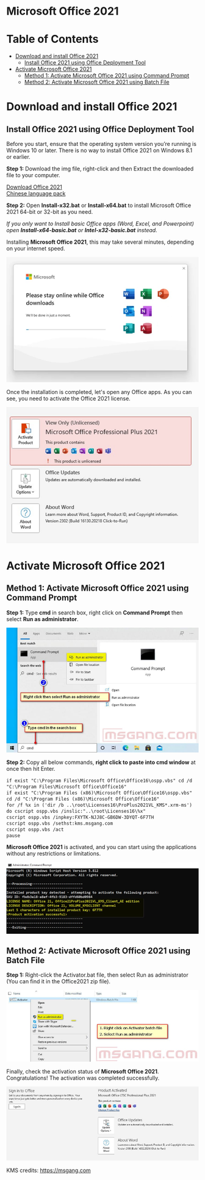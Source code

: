 # Microsoft Office 2021

# Table of Contents
   * [Download and install Office 2021](#download-and-install-office-2021)
      * [Install Office 2021 using Office Deployment Tool](#install-office-2021-using-office-deployment-tool)
   * [Activate Microsoft Office 2021](#activate-microsoft-office-2021)
      * [Method 1: Activate Microsoft Office 2021 using Command Prompt](#method-1-activate-microsoft-office-2021-using-command-prompt)
      * [Method 2: Activate Microsoft Office 2021 using Batch File](#method-2-activate-microsoft-office-2021-using-batch-file)

# Download and install Office 2021
## Install Office 2021 using Office Deployment Tool

Before you start, ensure that the operating system version you’re running is Windows 10 or later. There is no way to install Office 2021 on Windows 8.1 or earlier.

**Step 1:** Download the img file, right-click and then Extract the downloaded file to your computer.

[Download Office 2021](https://officecdn.microsoft.com/db/492350f6-3a01-4f97-b9c0-c7c6ddf67d60/media/en-us/ProPlus2021Retail.img)  
[Chinese language pack](https://c2rsetup.officeapps.live.com/c2r/download.aspx?ProductreleaseID=languagepack&language=zh-cn&platform=x64&source=O16LAP&version=O16GA)

**Step 2:** Open **Install-x32.bat** or **Install-x64.bat** to install Microsoft Office 2021 64-bit or 32-bit as you need.

*If you only want to Install basic Office apps (Word, Excel, and Powerpoint) open **Install-x64-basic.bat** or **Intel-x32-basic.bat** instead.*

Installing **Microsoft Office 2021**, this may take several minutes, depending on your internet speed.

![Installing Office](https://raw.githubusercontent.com/21Z/Microsoft-Office-2021/main/assets/Installing-Office.jpg)

Once the installation is completed, let's open any Office apps. As you can see, you need to activate the Office 2021 license.

![Activation Required](https://raw.githubusercontent.com/21Z/Microsoft-Office-2021/main/assets/Activation-Required.jpg)

# Activate Microsoft Office 2021
## Method 1: Activate Microsoft Office 2021 using Command Prompt
**Step 1:** Type **cmd** in search box, right click on **Command Prompt** then select **Run as administrator**.

![Command-Prompt](https://raw.githubusercontent.com/21Z/Microsoft-Office-2021/main/assets/Command-Prompt.jpg)

**Step 2:** Copy all below commands, **right click to paste into cmd window** at once then hit Enter.

```
if exist "C:\Program Files\Microsoft Office\Office16\ospp.vbs" cd /d "C:\Program Files\Microsoft Office\Office16"
if exist "C:\Program Files (x86)\Microsoft Office\Office16\ospp.vbs" cd /d "C:\Program Files (x86)\Microsoft Office\Office16"
for /f %x in ('dir /b ..\root\Licenses16\ProPlus2021VL_KMS*.xrm-ms') do cscript ospp.vbs /inslic:"..\root\Licenses16\%x"
cscript ospp.vbs /inpkey:FXYTK-NJJ8C-GB6DW-3DYQT-6F7TH
cscript ospp.vbs /sethst:kms.msgang.com
cscript ospp.vbs /act
pause
```
**Microsoft Office 2021** is activated, and you can start using the applications without any restrictions or limitations.

![Command-Prompt-Window](https://raw.githubusercontent.com/21Z/Microsoft-Office-2021/main/assets/Command-Prompt-Activate.jpg)

## Method 2: Activate Microsoft Office 2021 using Batch File
**Step 1:** Right-click the Activator.bat file, then select Run as administrator (You can find it in the Office2021 zip file).

![Run Batch file](https://raw.githubusercontent.com/21Z/Microsoft-Office-2021/main/assets/Activator-Batch.jpg)

Finally, check the activation status of **Microsoft Office 2021**. Congratulations! The activation was completed successfully.

![Activation Complete](https://raw.githubusercontent.com/21Z/Microsoft-Office-2021/main/assets/Activated.jpg)

KMS credits: https://msgang.com
